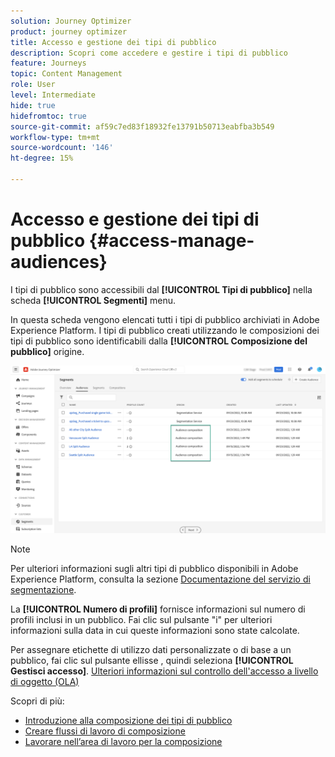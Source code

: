 ```yaml
---
solution: Journey Optimizer
product: journey optimizer
title: Accesso e gestione dei tipi di pubblico
description: Scopri come accedere e gestire i tipi di pubblico
feature: Journeys
topic: Content Management
role: User
level: Intermediate
hide: true
hidefromtoc: true
source-git-commit: af59c7ed83f18932fe13791b50713eabfba3b549
workflow-type: tm+mt
source-wordcount: '146'
ht-degree: 15%

---
```



# Accesso e gestione dei tipi di pubblico {#access-manage-audiences}

I tipi di pubblico sono accessibili dal **[!UICONTROL Tipi di pubblico]** nella scheda **[!UICONTROL Segmenti]** menu.

In questa scheda vengono elencati tutti i tipi di pubblico archiviati in Adobe Experience Platform. I tipi di pubblico creati utilizzando le composizioni dei tipi di pubblico sono identificabili dalla **[!UICONTROL Composizione del pubblico]** origine.

![](assets/audiences-list.png)

>[!NOTE]
>
>Per ulteriori informazioni sugli altri tipi di pubblico disponibili in Adobe Experience Platform, consulta la sezione [Documentazione del servizio di segmentazione](https://experienceleague.adobe.com/docs/experience-platform/segmentation/ui/overview.html).

La **[!UICONTROL Numero di profili]** fornisce informazioni sul numero di profili inclusi in un pubblico. Fai clic sul pulsante &quot;i&quot; per ulteriori informazioni sulla data in cui queste informazioni sono state calcolate.

Per assegnare etichette di utilizzo dati personalizzate o di base a un pubblico, fai clic sul pulsante ellisse , quindi seleziona **[!UICONTROL Gestisci accesso]**. [Ulteriori informazioni sul controllo dell&#39;accesso a livello di oggetto (OLA)](../administration/object-based-access.md)

<!--
-edit an audience?
-->

Scopri di più:

* [Introduzione alla composizione dei tipi di pubblico](get-started-audience-orchestration.md)
* [Creare flussi di lavoro di composizione](create-compositions.md)
* [Lavorare nell’area di lavoro per la composizione](composition-canvas.md)
